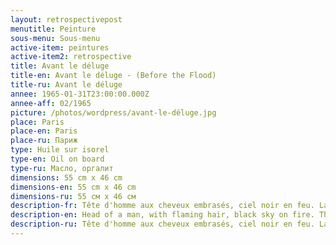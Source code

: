 ```yaml
---
layout: retrospectivepost
menutitle: Peinture
sous-menu: Sous-menu
active-item: peintures
active-item2: retrospective
title: Avant le déluge
title-en: Avant le déluge - (Before the Flood)
title-ru: Avant le déluge
annee: 1965-01-31T23:00:00.000Z
annee-aff: 02/1965
picture: /photos/wordpress/avant-le-déluge.jpg
place: Paris
place-en: Paris
place-ru: Париж
type: Huile sur isorel
type-en: Oil on board
type-ru: Масло, оргалит
dimensions: 55 cm x 46 cm
dimensions-en: 55 cm x 46 cm
dimensions-ru: 55 см x 46 см
description-fr: Tête d'homme aux cheveux embrasés, ciel noir en feu. La catastrophe arrive !
description-en: Head of a man, with flaming hair, black sky on fire. The disaster is coming!
description-ru: Tête d'homme aux cheveux embrasés, ciel noir en feu. La catastrophe arrive !
---
```

